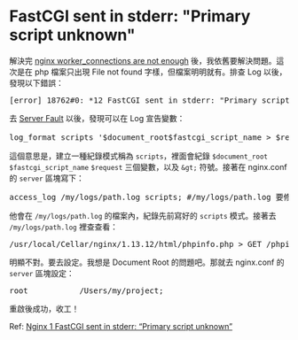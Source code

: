 # FastCGI sent in stderr: "Primary script unknown"

解決完  [nginx worker_connections are not enough](https://iismmx-rails-blog.herokuapp.com/articles/80)  後，我依舊要解決問題。這次是在 php 檔案只出現 File not found 字樣，但檔案明明就有。排查 Log 以後，發現以下錯誤：

<pre>[error] 18762#0: *12 FastCGI sent in stderr: "Primary script unknown" while reading response header from upstream, client: 127.0.0.1, server: localhost, request: "GET /phpinfo.php HTTP/1.1", upstream: "fastcgi://127.0.0.1:9000", host: "127.0.0.1", referrer: "http://127.0.0.1/"</pre>

去 [Server Fault](https://serverfault.com/a/754378) 以後，發現可以在 Log 宣告變數：

<pre>log_format scripts '$document_root$fastcgi_script_name &gt; $request' #請放在 http 區塊</pre>

這個意思是，建立一種紀錄模式稱為 `scripts`，裡面會紀錄 `$document_root` `$fastcgi_script_name` `$request` 三個變數，以及 `&gt;` 符號。接著在 nginx.conf 的 `server` 區塊寫下：

<pre>access_log /my/logs/path.log scripts; #/my/logs/path.log 要修改為 nginx 可執行的路徑</pre>

他會在 `/my/logs/path.log` 的檔案內，紀錄先前寫好的 `scripts` 模式。接著去 `/my/logs/path.log` 裡查查看：

<pre>/usr/local/Cellar/nginx/1.13.12/html/phpinfo.php > GET /phpinfo.php HTTP/1.1</pre>

明顯不對。要去設定。我想是 Document Root 的問題吧。那就去 nginx.conf 的 `server` 區塊設定：

<pre>root           /Users/my/project;</pre>

重啟後成功，收工！

Ref: [Nginx 1 FastCGI sent in stderr: “Primary script unknown”](https://serverfault.com/questions/517190/nginx-1-fastcgi-sent-in-stderr-primary-script-unknown)